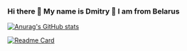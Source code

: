 ### Hi there 👋 My name is Dmitry 🙂 I am from Belarus
[![Anurag's GitHub stats](https://github-readme-stats.vercel.app/api?username=isys35&show_icons=true)](https://github.com/isys35/isys35)

[![Readme Card](https://github-readme-stats.vercel.app/api/pin/?username=isys35&repo=isys35)](https://github.com/isys35/isys35)

